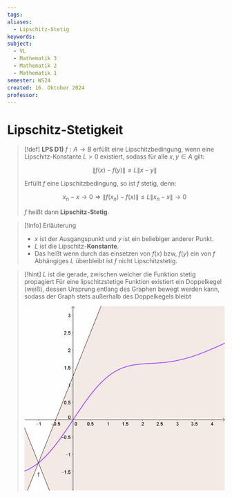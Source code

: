 ```yaml
---
tags: 
aliases:
  - Lipschitz-Stetig
keywords: 
subject:
  - VL
  - Mathematik 3
  - Mathematik 2
  - Mathematik 1
semester: WS24
created: 16. Oktober 2024
professor:
---
```

 

# Lipschitz-Stetigkeit

> [!def] **LPS D1)** $f: A \rightarrow B$ erfüllt eine Lipschitzbedingung, wenn eine Lipschitz-Konstante $L>0$ existiert, sodass für alle $x, y \in A$ gilt:
> 
> $$\|f(x)-f(y)\| \leq L\|x-y\|$$
> 
> Erfüllt $f$ eine Lipschitzbedingung, so ist $f$ stetig, denn:
> 
> $$x_n-x \rightarrow 0 \Longrightarrow\left\|f\left(x_n\right)-f(x)\right\| \leq L\left\|x_n-x\right\| \rightarrow 0$$
> 
> $f$ heißt dann **Lipschitz-Stetig**.


> [!info] Erläuterung
> - $x$ ist der Ausgangspunkt und $y$ ist ein beliebiger anderer Punkt.
> - $L$ ist die Lipschitz-**Konstante**.
> - Das heißt wenn durch das einsetzen von $f(x)$ bzw, $f(y)$ ein von $f$ Abhängiges $L$ überbleibt ist $f$ nicht Lipschitzstetig.

> [!hint] $L$ ist die gerade, zwischen welcher die Funktion stetig propagiert
> Für eine lipschitzstetige Funktion existiert ein Doppelkegel (weiß), dessen Ursprung entlang des Graphen bewegt werden kann, sodass der Graph stets außerhalb des Doppelkegels bleibt
>
> ![500](assets/Lipschitz_Visualisierung.gif)